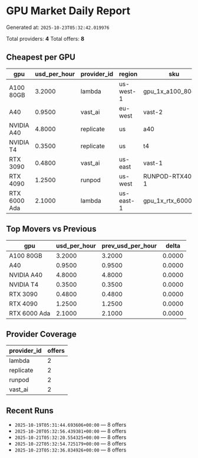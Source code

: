 # GPU Market Daily Report

Generated at: `2025-10-23T05:32:42.019976`

Total providers: **4**
Total offers: **8**

## Cheapest per GPU

| gpu | usd_per_hour | provider_id | region | sku |
| --- | --- | --- | --- | --- |
| A100 80GB | 3.2000 | lambda | us-west-1 | gpu_1x_a100_80g |
| A40 | 0.9500 | vast_ai | eu-west | vast-2 |
| NVIDIA A40 | 4.8000 | replicate | us | a40 |
| NVIDIA T4 | 0.3500 | replicate | us | t4 |
| RTX 3090 | 0.4800 | vast_ai | us-east | vast-1 |
| RTX 4090 | 1.2500 | runpod | us-west | RUNPOD-RTX4090-1 |
| RTX 6000 Ada | 2.1000 | lambda | us-east-1 | gpu_1x_rtx_6000_ada |

## Top Movers vs Previous

| gpu | usd_per_hour | prev_usd_per_hour | delta |
| --- | --- | --- | --- |
| A100 80GB | 3.2000 | 3.2000 | 0.0000 |
| A40 | 0.9500 | 0.9500 | 0.0000 |
| NVIDIA A40 | 4.8000 | 4.8000 | 0.0000 |
| NVIDIA T4 | 0.3500 | 0.3500 | 0.0000 |
| RTX 3090 | 0.4800 | 0.4800 | 0.0000 |
| RTX 4090 | 1.2500 | 1.2500 | 0.0000 |
| RTX 6000 Ada | 2.1000 | 2.1000 | 0.0000 |

## Provider Coverage

| provider_id | offers |
| --- | --- |
| lambda | 2 |
| replicate | 2 |
| runpod | 2 |
| vast_ai | 2 |

## Recent Runs

- `2025-10-19T05:31:44.693606+00:00` — 8 offers
- `2025-10-20T05:32:56.439381+00:00` — 8 offers
- `2025-10-21T05:32:20.554325+00:00` — 8 offers
- `2025-10-22T05:32:54.725179+00:00` — 8 offers
- `2025-10-23T05:32:36.834926+00:00` — 8 offers
